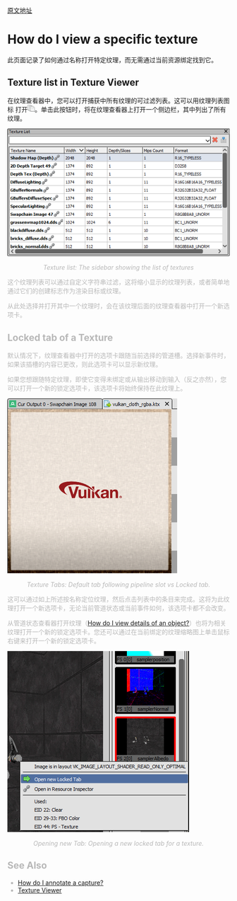 [原文地址](https://renderdoc.org/docs/how/how_view_texture.html)

# How do I view a specific texture

此页面记录了如何通过名称打开特定纹理，而无需通过当前资源绑定找到它。

## Texture list in Texture Viewer

在纹理查看器中，您可以打开捕获中所有纹理的可过滤列表。这可以用纹理列表图标 打开![page_white_stack](page_white_stack.png)。单击此按钮时，将在纹理查看器上打开一个侧边栏，其中列出了所有纹理。

<img src="TexList.png">

<p align=center><font color=#B8B8B8 ><i>Texture list: The sidebar showing the list of textures</i></p>

这个纹理列表可以通过自定义字符串过滤，这将缩小显示的纹理列表，或者简单地通过它们的创建标志作为渲染目标或纹理。

从此处选择并打开其中一个纹理时，会在该纹理后面的纹理查看器中打开一个新选项卡。

## Locked tab of a Texture

默认情况下，纹理查看器中打开的选项卡跟随当前选择的管道槽。选择新事件时，如果该插槽的内容已更改，则此选项卡可以显示新纹理。

如果您想跟随特定纹理，即使它变得未绑定或从输出移动到输入（反之亦然），您可以打开一个新的锁定选项卡，该选项卡将始终保持在此纹理上。

<img src="CurrentVsLockedTab.png" >

<p align=center><font color=#B8B8B8 ><i>Texture Tabs: Default tab following pipeline slot vs Locked tab.</i></p>

这可以通过如上所述按名称定位纹理，然后点击列表中的条目来完成。这将为此纹理打开一个新选项卡，无论当前管道状态或当前事件如何，该选项卡都不会改变。

从管道状态查看器打开纹理（[How do I view details of an object?](https://renderdoc.org/docs/how/how_object_details.html)）也将为相关纹理打开一个新的锁定选项卡。您还可以通过在当前绑定的纹理缩略图上单击鼠标右键来打开一个新的锁定选项卡。

<img src="OpenLockedTab.png">

<p align=center><font color=#B8B8B8 ><i>Opening new Tab: Opening a new locked tab for a texture.</i></p>

## See Also

- [How do I annotate a capture?](https://renderdoc.org/docs/how/how_annotate_capture.html)
- [Texture Viewer](https://renderdoc.org/docs/window/texture_viewer.html)